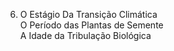 ﻿6. O Estágio Da Transição Climática<Br />O Período das Plantas de Semente<Br />A Idade da Tribulação Biológica